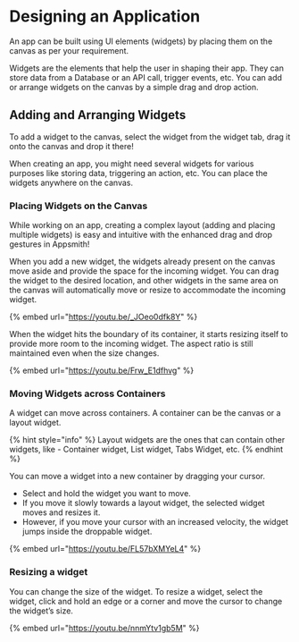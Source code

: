 # Designing an Application

An app can be built using UI elements (widgets) by placing them on the canvas as per your requirement.&#x20;

Widgets are the elements that help the user in shaping their app. They can store data from a Database or an API call, trigger events, etc. You can add or arrange widgets on the canvas by a simple drag and drop action.

## Adding and Arranging Widgets

To add a widget to the canvas, select the widget from the widget tab, drag it onto the canvas and drop it there!

When creating an app, you might need several widgets for various purposes like storing data, triggering an action, etc. You can place the widgets anywhere on the canvas.

### Placing Widgets on the Canvas

While working on an app, creating a complex layout (adding and placing multiple widgets) is easy and intuitive with the enhanced drag and drop gestures in Appsmith!

When you add a new widget, the widgets already present on the canvas move aside and provide the space for the incoming widget. You can drag the widget to the desired location, and other widgets in the same area on the canvas will automatically move or resize to accommodate the incoming widget.

{% embed url="https://youtu.be/_JOeo0dfk8Y" %}

When the widget hits the boundary of its container, it starts resizing itself to provide more room to the incoming widget. The aspect ratio is still maintained even when the size changes.

{% embed url="https://youtu.be/Frw_E1dfhvg" %}

### Moving Widgets across Containers

A widget can move across containers. A container can be the canvas or a layout widget.

{% hint style="info" %}
Layout widgets are the ones that can contain other widgets, like - Container widget, List widget, Tabs Widget, etc.
{% endhint %}

You can move a widget into a new container by dragging your cursor.

* Select and hold the widget you want to move.
* If you move it slowly towards a layout widget, the selected widget moves and resizes it.
* However, if you move your cursor with an increased velocity, the widget jumps inside the droppable widget.

{% embed url="https://youtu.be/FL57bXMYeL4" %}

### Resizing a widget

You can change the size of the widget. To resize a widget, select the widget, click and hold an edge or a corner and move the cursor to change the widget’s size.

{% embed url="https://youtu.be/nnmYtv1gb5M" %}
